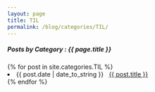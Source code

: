 ```yaml
---
layout: page
title: TIL 
permalink: /blog/categories/TIL/
---
```


<h5> Posts by Category : {{ page.title }} </h5>

<div class="card">
{% for post in site.categories.TIL %}
 <li class="category-posts"><span>{{ post.date | date_to_string }}</span> &nbsp; <a href="{{ post.url }}">{{ post.title }}</a></li>
{% endfor %}
</div>
